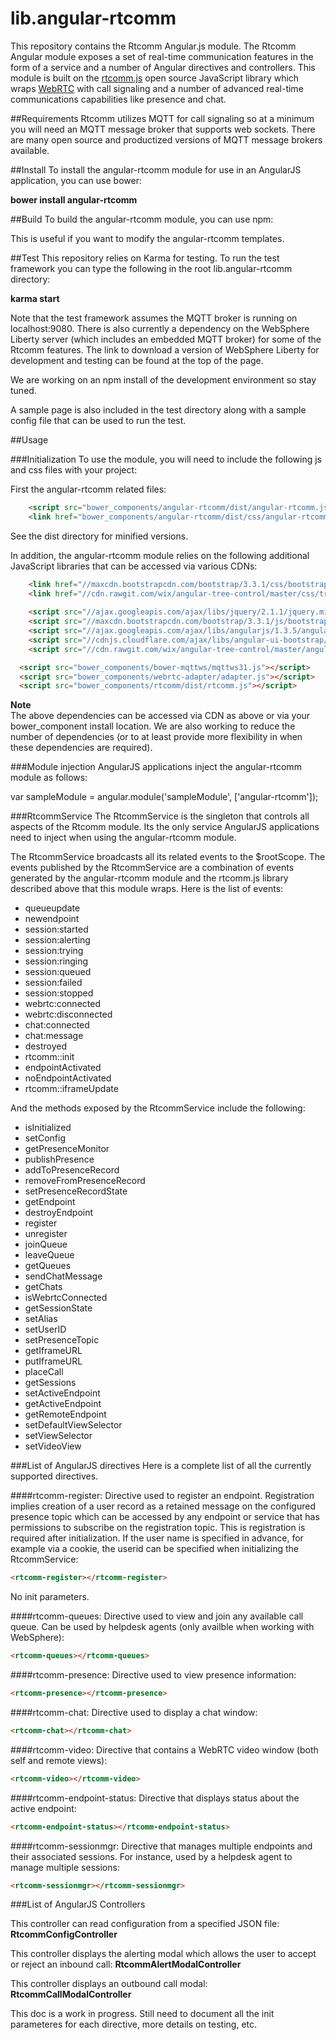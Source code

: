 lib.angular-rtcomm
==================
This repository contains the Rtcomm Angular.js module. The Rtcomm Angular module exposes a set of real-time communication features in the form of a service and a number of Angular directives and controllers. 
This module is built on the [rtcomm.js](https://github.com/WASdev/lib.rtcomm.clientjs) open source JavaScript library which wraps [WebRTC](http://www.webrtc.org/) with call 
signaling and a number of advanced real-time communications capabilities like presence and chat.

##Requirements
Rtcomm utilizes MQTT for call signaling so at a minimum you will need an MQTT message broker that supports web sockets. There are many open source and productized versions of MQTT message brokers available. 

##Install
To install the angular-rtcomm module for use in an AngularJS application, you can use bower:

**bower install angular-rtcomm**

##Build
To build the angular-rtcomm module, you can use npm:

This is useful if you want to modify the angular-rtcomm templates.

##Test
This repository relies on Karma for testing. To run the test framework you can type the following in the root lib.angular-rtcomm directory:

**karma start**

Note that the test framework assumes the MQTT broker is running on localhost:9080. There is also currently a dependency on the WebSphere Liberty server (which includes an embedded MQTT broker) for some of the Rtcomm features. The link to download a version of WebSphere Liberty for development and testing can be found at the top of the page. 

We are working on an npm install of the development environment so stay tuned.

A sample page is also included in the test directory along with a sample config file that can be used to run the test. 

##Usage

###Initialization
To use the module, you will need to include the following js and css files with your project:

First the angular-rtcomm related files:
```html
	<script	src="bower_components/angular-rtcomm/dist/angular-rtcomm.js"></script>
	<link href="bower_components/angular-rtcomm/dist/css/angular-rtcomm.css" rel="stylesheet">
```
	
See the dist directory for minified versions.
	
In addition, the angular-rtcomm module relies on the following additional JavaScript libraries that can be accessed via various CDNs:

```html
	<link href="//maxcdn.bootstrapcdn.com/bootstrap/3.3.1/css/bootstrap.min.css" rel="stylesheet">
	<link href="//cdn.rawgit.com/wix/angular-tree-control/master/css/tree-control-attribute.css" rel="stylesheet" type="text/css">
	
	<script src="//ajax.googleapis.com/ajax/libs/jquery/2.1.1/jquery.min.js"></script>
	<script	src="//maxcdn.bootstrapcdn.com/bootstrap/3.3.1/js/bootstrap.min.js"></script>
	<script src="//ajax.googleapis.com/ajax/libs/angularjs/1.3.5/angular.js"></script>
	<script	src="//cdnjs.cloudflare.com/ajax/libs/angular-ui-bootstrap/0.12.0/ui-bootstrap-tpls.min.js"></script>
	<script src="//cdn.rawgit.com/wix/angular-tree-control/master/angular-tree-control.js" type="text/javascript"></script>

  <script src="bower_components/bower-mqttws/mqttws31.js"></script>
  <script src="bower_components/webrtc-adapter/adapter.js"></script>
  <script src="bower_components/rtcomm/dist/rtcomm.js"></script>
``` 


**Note**  
The above dependencies can be accessed via CDN as above or via your bower_component install location.
We are also working to reduce the number of dependencies (or to at least provide more flexibility in when these dependencies are required).	


###Module injection
AngularJS applications inject the angular-rtcomm module as follows:

var sampleModule = angular.module('sampleModule', ['angular-rtcomm']);

###RtcommService
The RtcommService is the singleton that controls all aspects of the Rtcomm module. Its the only service AngularJS applications need to inject when using the angular-rtcomm module. 

The RtcommService broadcasts all its related events to the $rootScope. The events published by the RtcommService are a combination of events generated by the angular-rtcomm module and the rtcomm.js library described above that this module wraps. Here is the list of events:

* queueupdate
* newendpoint
* session:started
* session:alerting
* session:trying
* session:ringing
* session:queued
* session:failed
* session:stopped
* webrtc:connected
* webrtc:disconnected
* chat:connected
* chat:message
* destroyed
* rtcomm::init
* endpointActivated
* noEndpointActivated
* rtcomm::iframeUpdate

And the methods exposed by the RtcommService include the following:

* isInitialized 
* setConfig
* getPresenceMonitor    
* publishPresence
* addToPresenceRecord
* removeFromPresenceRecord
* setPresenceRecordState
* getEndpoint 
* destroyEndpoint
* register
* unregister 
* joinQueue
* leaveQueue
* getQueues
* sendChatMessage	
* getChats
* isWebrtcConnected
* getSessionState
* setAlias
* setUserID
* setPresenceTopic
* getIframeURL
* putIframeURL
* placeCall
* getSessions
* setActiveEndpoint
* getActiveEndpoint
* getRemoteEndpoint
* setDefaultViewSelector
* setViewSelector
* setVideoView


###List of AngularJS directives
Here is a complete list of all the currently supported directives.

####rtcomm-register:
Directive used to register an endpoint. Registration implies creation of a user record as a retained message on the configured presence topic which can be accessed by any endpoint or service that has permissions to subscribe on the registration topic. This is registration is required after initialization. If the user name is specified in advance, for example via a cookie, the userid can be specified when initializing the RtcommService: 
```html
<rtcomm-register></rtcomm-register>
```
No init parameters.

####rtcomm-queues:
Directive used to view and join any available call queue. Can be used by helpdesk agents (only availble when working with WebSphere): 
```html
<rtcomm-queues></rtcomm-queues>
```

####rtcomm-presence:
Directive used to view presence information: 
```html
<rtcomm-presence></rtcomm-presence>
```

####rtcomm-chat:
Directive used to display a chat window: 
```html
<rtcomm-chat></rtcomm-chat>
```

####rtcomm-video:
Directive that contains a WebRTC video window (both self and remote views): 
```html
<rtcomm-video></rtcomm-video>
```

####rtcomm-endpoint-status:
Directive that displays status about the active endpoint: 
```html
<rtcomm-endpoint-status></rtcomm-endpoint-status>
```

####rtcomm-sessionmgr:
Directive that manages multiple endpoints and their associated sessions. For instance, used by a helpdesk agent to manage multiple sessions: 
```html
<rtcomm-sessionmgr></rtcomm-sessionmgr>
```

###List of AngularJS Controllers

This controller can read configuration from a specified JSON file:
**RtcommConfigController**

This controller displays the alerting modal which allows the user to accept or reject an inbound call:
**RtcommAlertModalController**

This controller displays an outbound call modal:
**RtcommCallModalController** 

This doc is a work in progress. Still need to document all the init parameteres for each directive, more details on testing, etc.
